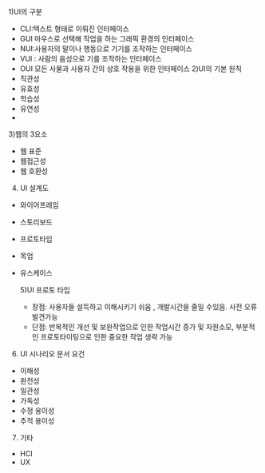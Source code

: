 1)UI의 구분
- CLI:텍스트 형태로 이뤄진 인터페이스
- GUI 마우스로 선택해 작업을 하는 그래픽 환경의 인터페이스
- NUI:사용자의 말이나 행동으로 기기를 조작하는 인터페이스
- VUI : 사람의 음성으로 기를 조작하는 인터페이스
- OUI 모든 사물과 사용자 간의 상호 작용을 위한 인터페이스
2)UI의 기본 원칙
- 직관성
- 유효성
- 학습성
-  유연성
-
3)웹의 3요소
- 웹 표준
- 웹접근성
- 웹 호환성

4) UI 설계도
- 와이어프레임
- 스토리보드
- 프로토타입
- 목업
- 유스케이스

   5)UI 프로토 타입
   - 장점: 사용자들 설득하고 이해시키기 쉬움 , 개발시간을 줄일 수있음. 사전 오류 발견가능
   - 단점: 반복적인 개선 및 보완작업으로 인한 작업시간 증가 및 자원소모, 부분적인  프로토타이팅으로 인한 중요한 작업 생략 가능
 6) UI 시나리오 문서 요건
   - 이해성
   - 완전성
   - 일관성
   - 가독성
   - 수정 용이성
   - 추적 용이성
   
 7) 기타
   - HCI
   - UX
	